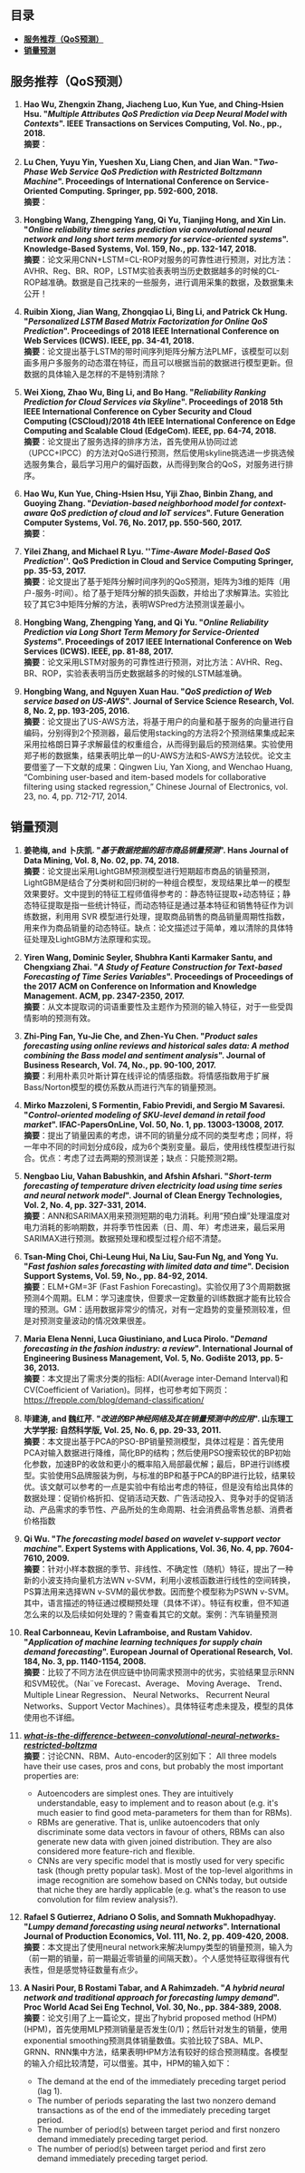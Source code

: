 ## 目录

- [**服务推荐（QoS预测）**](#service_recommendation)
- [**销量预测**](#demand_forecast)

##  <span id="service_recommendation">服务推荐（QoS预测）</span> 

1. **Hao Wu, Zhengxin Zhang, Jiacheng Luo, Kun Yue, and Ching-Hsien Hsu. "*Multiple Attributes QoS Prediction via Deep Neural Model with Contexts*". IEEE Transactions on Services Computing, Vol. No., pp., 2018.**  
**摘要**：

1. **Lu Chen, Yuyu Yin, Yueshen Xu, Liang Chen, and Jian Wan. "*Two-Phase Web Service QoS Prediction with Restricted Boltzmann Machine*". Proceedings of International Conference on Service-Oriented Computing. Springer, pp. 592-600, 2018.**  
**摘要**：



1.	**Hongbing Wang, Zhengping Yang, Qi Yu, Tianjing Hong, and Xin Lin. "***Online reliability time series prediction via convolutional neural network and long short term memory for service-oriented systems***". Knowledge-Based Systems, Vol. 159, No., pp. 132-147, 2018.**  
**摘要**：论文采用CNN+LSTM=CL-ROP对服务的可靠性进行预测，对比方法：AVHR、Reg、BR、ROP，LSTM实验表表明当历史数据越多的时候的CL-ROP越准确。数据是自己找来的一些服务，进行调用采集的数据，及数据集未公开！

6.	**Ruibin Xiong, Jian Wang, Zhongqiao Li, Bing Li, and Patrick Ck Hung. "***Personalized LSTM Based Matrix Factorization for Online QoS Prediction***". Proceedings of 2018 IEEE International Conference on Web Services (ICWS). IEEE, pp. 34-41, 2018.**  
**摘要**：论文提出基于LSTM的带时间序列矩阵分解方法PLMF，该模型可以刻画多用户多服务的动态潜在特征，而且可以根据当前的数据进行模型更新。但数据的具体输入是怎样的不是特别清除？

3.	**Wei Xiong, Zhao Wu, Bing Li, and Bo Hang. "***Reliability Ranking Prediction for Cloud Services via Skyline***". Proceedings of 2018 5th IEEE International Conference on Cyber Security and Cloud Computing (CSCloud)/2018 4th IEEE International Conference on Edge Computing and Scalable Cloud (EdgeCom). IEEE, pp. 64-74, 2018.**    
**摘要**：论文提出了服务选择的排序方法，首先使用从协同过滤（UPCC+IPCC）的方法对QoS进行预测，然后使用skyline挑选进一步挑选候选服务集合，最后学习用户的偏好函数，从而得到聚合的QoS，对服务进行排序。

1. **Hao Wu, Kun Yue, Ching-Hsien Hsu, Yiji Zhao, Binbin Zhang, and Guoying Zhang. "*Deviation-based neighborhood model for context-aware QoS prediction of cloud and IoT services*". Future Generation Computer Systems, Vol. 76, No. 2017, pp. 550-560, 2017.**  
**摘要**：

2.	**Yilei Zhang, and Michael R Lyu. ''***Time-Aware Model-Based QoS Prediction***''.  QoS Prediction in Cloud and Service Computing Springer, pp. 35-53, 2017.**  
**摘要**：论文提出了基于矩阵分解时间序列的QoS预测，矩阵为3维的矩阵（用户-服务-时间）。给了基于矩阵分解的损失函数，并给出了求解算法。实验比较了其它3中矩阵分解的方法，表明WSPred方法预测误差最小。
   
4.	**Hongbing Wang, Zhengping Yang, and Qi Yu. "***Online Reliability Prediction via Long Short Term Memory for Service-Oriented Systems***". Proceedings of 2017 IEEE International Conference on Web Services (ICWS). IEEE, pp. 81-88, 2017.**  
**摘要**：论文采用LSTM对服务的可靠性进行预测，对比方法：AVHR、Reg、BR、ROP，实验表表明当历史数据越多的时候的LSTM越准确。

1.	**Hongbing Wang, and Nguyen Xuan Hau. "***QoS prediction of Web service based on US-AWS***". Journal of Service Science Research, Vol. 8, No. 2, pp. 193-205, 2016.**  
**摘要**：论文提出了US-AWS方法，将基于用户的向量和基于服务的向量进行自编码，分别得到2个预测器，最后使用stacking的方法将2个预测结果集成起来采用拉格朗日算子求解最佳的权重组合，从而得到最后的预测结果。实验使用郑子彬的数据集，结果表明比单一的U-AWS方法和S-AWS方法较优。论文主要借鉴了一下文献的成果：Qingwen Liu, Yan Xiong, and Wenchao Huang, “Combining user-based and item-based models for collaborative filtering using stacked regression,” Chinese Journal of Electronics, vol. 23, no. 4, pp. 712-717, 2014.

##  <span id="demand_forecast">销量预测</span> 
1.	**姜艳梅, and 卜庆凯. "***基于数据挖掘的超市商品销量预测***". Hans Journal of Data Mining, Vol. 8, No. 02, pp. 74, 2018.**  
**摘要**：论文提出采用LightGBM预测模型进行短期超市商品的销量预测，LightGBM是结合了分类树和回归树的一种组合模型，发现结果比单一的模型效果要好。文中提到的特征工程师值得参考的：静态特征提取+动态特征；静态特征提取是指一些统计特征，而动态特征是通过基本特征和销售特征作为训练数据，利用用 SVR 模型进行处理，提取商品销售的商品销量周期性指数，用来作为商品销量的动态特征。缺点：论文描述过于简单，难以清除的具体特征处理及LightGBM方法原理和实现。

1.	**Yiren Wang, Dominic Seyler, Shubhra Kanti Karmaker Santu, and Chengxiang Zhai. "***A Study of Feature Construction for Text-based Forecasting of Time Series Variables***". Proceedings of Proceedings of the 2017 ACM on Conference on Information and Knowledge Management. ACM, pp. 2347-2350, 2017.**  
**摘要**：从文本提取词的词语重要性及主题作为预测的输入特征，对于一些受舆情影响的预测有效。

4.	**Zhi-Ping Fan, Yu-Jie Che, and Zhen-Yu Chen. "***Product sales forecasting using online reviews and historical sales data: A method combining the Bass model and sentiment analysis***". Journal of Business Research, Vol. 74, No., pp. 90-100, 2017.**  
**摘要**：利用朴素贝叶斯计算在线评论的情感指数。将情感指数用于扩展Bass/Norton模型的模仿系数从而进行汽车的销量预测。

7.	**Mirko Mazzoleni, S Formentin, Fabio Previdi, and Sergio M Savaresi. "***Control-oriented modeling of SKU-level demand in retail food market***". IFAC-PapersOnLine, Vol. 50, No. 1, pp. 13003-13008, 2017.**  
**摘要**：提出了销量因素的考虑，讲不同的销量分成不同的类型考虑；同样，将一年中不同的时间划分成6段，成为6个类别变量。最后，使用线性模型进行拟合。优点：考虑了过去两期的预测误差；缺点：只能预测2期。

6.	**Nengbao Liu, Vahan Babushkin, and Afshin Afshari. "***Short-term forecasting of temperature driven electricity load using time series and neural network model***". Journal of Clean Energy Technologies, Vol. 2, No. 4, pp. 327-331, 2014.**  
**摘要**：ANN和SARIMAX用来预测短期的电力消耗。利用“预白燥”处理温度对电力消耗的影响期数，并将季节性因素（日、周、年）考虑进来，最后采用SARIMAX进行预测。数据预处理和模型过程介绍不清楚。

2.	**Tsan-Ming Choi, Chi-Leung Hui, Na Liu, Sau-Fun Ng, and Yong Yu. "***Fast fashion sales forecasting with limited data and time***". Decision Support Systems, Vol. 59, No., pp. 84-92, 2014.**  
**摘要**：ELM+GM=3F (Fast Fashion Forecasting)。实验仅用了3个周期数据预测4个周期。ELM：学习速度快，但要求一定数量的训练数据才能有比较合理的预测。GM：适用数据非常少的情况，对有一定趋势的变量预测较准，但是对预测变量波动的情况效果很差。

10.	**Maria Elena Nenni, Luca Giustiniano, and Luca Pirolo. "***Demand forecasting in the fashion industry: a review***". International Journal of Engineering Business Management, Vol. 5, No. Godište 2013, pp. 5-36, 2013.**  
**摘要**：本文提出了需求分类的指标: ADI(Average inter‐Demand Interval)和CV(Coefficient of Variation)。同样，也可参考如下网页：https://frepple.com/blog/demand-classification/

13.	**毕建涛, and 魏红芹. "***改进的BP神经网络及其在销量预测中的应用***". 山东理工大学学报: 自然科学版, Vol. 25, No. 6, pp. 29-33, 2011.**  
**摘要**：本文提出基于PCA的PSO-BP销量预测模型，具体过程是：首先使用PCA对输入数据进行降维，简化BP的结构；然后使用PSO搜索较优的BP初始化参数，加速BP的收敛和更小的概率陷入局部最优解；最后，BP进行训练模型。实验使用S品牌服装为例，与标准的BP和基于PCA的BP进行比较，结果较优。该文献可以参考的一点是实验中有给出考虑的特征，但是没有给出具体的数据处理：促销价格折扣、促销活动天数、广告活动投入、竞争对手的促销活动、产品需求的季节性、产品所处的生命周期、社会消费品零售总额、消费者价格指数

3.	**Qi Wu. "***The forecasting model based on wavelet ν-support vector machine***". Expert Systems with Applications, Vol. 36, No. 4, pp. 7604-7610, 2009.**  
**摘要**：针对小样本数据的季节、非线性、不确定性（随机）特征，提出了一种新的小波支持向量机方法WN v-SVM，利用小波核函数进行线性的空间转换，PS算法用来选择WN v-SVM的最优参数。因而整个模型称为PSWN v-SVM。其中，语言描述的特征通过模糊预处理（具体不详）。特征有权重，但不知道怎么来的以及后续如何处理的？需查看其它的文献。案例：汽车销量预测
 
5.	**Real Carbonneau, Kevin Laframboise, and Rustam Vahidov. "***Application of machine learning techniques for supply chain demand forecasting***". European Journal of Operational Research, Vol. 184, No. 3, pp. 1140-1154, 2008.**  
**摘要**：比较了不同方法在供应链中协同需求预测中的优劣，实验结果显示RNN和SVM较优。（Naı¨ve Forecast、Average、 Moving Average、 Trend、 Multiple Linear Regression、 Neural Networks、 Recurrent Neural   Networks、Support Vector Machines）。具体特征考虑未提及，模型的具体使用也不详细。

8. ***[what-is-the-difference-between-convolutional-neural-networks-restricted-boltzma](https://stats.stackexchange.com/questions/114385/what-is-the-difference-between-convolutional-neural-networks-restricted-boltzma)***  
**摘要**：讨论CNN、RBM、Auto-encoder的区别如下：
All three models have their use cases, pros and cons, but probably the most important properties are: 
   - Autoencoders are simplest ones. They are intuitively understandable, easy to implement and to reason about (e.g. it's much easier to find good meta-parameters for them than for RBMs). 
   - RBMs are generative. That is, unlike autoencoders that only discriminate some data vectors in favour of others, RBMs can also generate new data with given joined distribution. They are also considered more feature-rich and flexible.
   - CNNs are very specific model that is mostly used for very specific task (though pretty popular task). Most of the top-level algorithms in image recognition are somehow based on CNNs today, but outside that niche they are hardly applicable (e.g. what's the reason to use convolution for film review analysis?).

11.	**Rafael S Gutierrez, Adriano O Solis, and Somnath Mukhopadhyay. "***Lumpy demand forecasting using neural networks***". International Journal of Production Economics, Vol. 111, No. 2, pp. 409-420, 2008.**  
**摘要**：本文提出了使用neural network来解决lumpy类型的销量预测，输入为（前一期的销量，前一期最近零销量的间隔天数）。个人感觉特征取得很有代表性，但是感觉特征数量有点少。

12.	**A Nasiri Pour, B Rostami Tabar, and A Rahimzadeh. "***A hybrid neural network and traditional approach for forecasting lumpy demand***". Proc World Acad Sei Eng Technol, Vol. 30, No., pp. 384-389, 2008.**  
**摘要**：论文引用了上一篇论文，提出了hybrid proposed method (HPM) (HPM)，首先使用MLP预测销量是否发生(0/1)；然后针对发生的销量，使用exponential smoothing预测具体销量数值。实验比较了SBA、MLP、GRNN、RNN集中方法，结果表明HPM方法有较好的综合预测精度。各模型的输入介绍比较清楚，可以借鉴。其中，HPM的输入如下： 
      - The demand at the end of the immediately preceding target period (lag 1). 
      - The number of periods separating the last two nonzero demand transactions as of the end of the immediately preceding target period. 
      - The number of period(s) between target period and first nonzero demand immediately preceding target period. 
      - The number of period(s) between target period and first zero demand immediately preceding target period.
